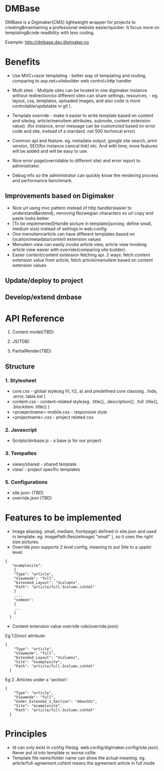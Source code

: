 DMBase
=============

DMBase is a Digimaker(CMS) lightweight wrapper for projects to creating&maintaining a professional website easier/quicker. It focus more on templating&code readbility with less coding.

Example: http://dmbase.dev.digimaker.no


Benefits
===========
- Use MVC+razor templating - better way of templating and routing, comparing to asp.net+sitebuilder web control+http handler

- Multi sites - Multiple sites can be hosted in one digimaker instance without redirection(so different sites can share settings, resources,  - eg. layout, css, templates, uploaded images, and also code is more controlable/updatable in git ).

- Template override - make it easier to write template based on content and site(eg. article/menuitem attributes, subnode, content extension value). (for instance, error message can be customzied based on error code and site, instead of a standard .net 500 technical error)

- Common api and feature. eg. metadata output, google site search, print version, SEO(for instance canical link) etc. And with time, more features will be added and will be easy to use.

- Nice error page(overridable to different site) and error report to administrator. 

- Debug info so the administrator can quickly know the rendering process and performance benchmark.

Improvements based on Digimaker
--------------------
- Nice url using mvc pattern instead of http handler(easier to understand&extend), removing Norwegian characters so url copy and paste looks better.
- [To be implemented]Handle picture in template/json(eg. define small, medium size) instead of settings in web.config
- One menuitem/article can have different templates based on location/metadata/content extension values
- Menuitem view can easily invoke article view, article view invoking article view easier with override(comparing site builder).
- Easier content/content extension fetching api. 2 ways: fetch content extension value from article, fetch article/menuitem based on content extension values

Update/deploy to project
----------------------

Develop/extend dmbase
-------------------



API Reference 
===========================
1) Content model(TBD)

2) JS(TDB)

3) PartialRender(TBD)



Structure
-----

 ### 1. Stylesheet
- core.css - global style(eg h1, h2, a) and predefined core class(eg. .hide, .error, table.list )
- content.css - content-related style(eg. .title{}, .description{}, .full .title{}, .blockitem .title{} )
- \<proejectname\>-mobile.css - responsive style
- \<projectname\>.css - project related css


### 2. Javascript
- Scripts/dmbase.js - a base js for our project

### 3. Tempaltes
- views/shared - shared template
- view/<projectname> - project specific templates


### 5. Configurations
 - site.json: (TBD)
 - override.json (TBD)




Features to be implemented
================
- Image alias(eg. small, mediam, frontpage) defined in site.json and used in template: eg. imagePath.ResizeImage( "small" ), so it uses the right size pictures.
- Override.json supports 2 level config, meaning to put Site to a uppler level: 
```
{
   "examplesite":
    {
    "Type": "article",
    "Viewmode": "full",
    "Extended_Layout": "3columns",
    "Path": "article/full-3column.cshtml"
    }
    ...,
    "common":
    {
    ...
    }
  }
```


- Content extension value override rule(override.json): 

Eg 1.Direct attribute:
```
{
    "Type": "article",
    "Viewmode": "full",
    "Extended_Layout": "3columns",
    "Site": "examplesite",
    "Path": "article/full-3column.cshtml"
  }
```

Eg 2. Articles under a 'section':
```
{
    "Type": "article",
    "Viewmode": "full",
    "Under_Extended_1_Section": "AboutUs",
    "Site": "examplesite",
    "Path": "article/full-3column.cshtml"
  }
```


Principles
==============
- Id can only exist in config file(eg. web.config/digimaker.config/site.json). Never put id into template or worse csfile
- Template file name/folder name can show the actual meaning. eg. article/full-agreement.cshtml means the agreement article in full mode




